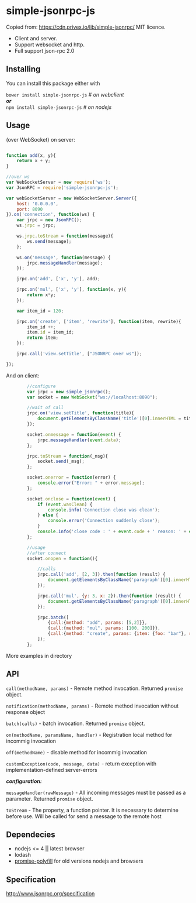 # simple-jsonrpc-js

Copied from:
https://cdn.privex.io/lib/simple-jsonrpc/
MIT licence.

 + Client and server.
 + Support websocket and http.
 + Full support json-rpc 2.0

## Installing

You can install this package either with

```bower install simple-jsonrpc-js```   *# on webclient*  
***or***   
```npm install simple-jsonrpc-js```     *# on nodejs*


## Usage
(over WebSocket) on server:
```js

function add(x, y){
    return x + y;
}

//over ws
var WebSocketServer = new require('ws');
var JsonRPC = require('simple-jsonrpc-js');

var webSocketServer = new WebSocketServer.Server({
    host: '0.0.0.0',
    port: 8090
}).on('connection', function(ws) {
    var jrpc = new JsonRPC();
    ws.jrpc = jrpc;

    ws.jrpc.toStream = function(message){
        ws.send(message);
    };

    ws.on('message', function(message) {
        jrpc.messageHandler(message);
    });

    jrpc.on('add', ['x', 'y'], add);

    jrpc.on('mul', ['x', 'y'], function(x, y){
        return x*y;
    });

    var item_id = 120;

    jrpc.on('create', ['item', 'rewrite'], function(item, rewrite){
        item_id ++;
        item.id = item_id;
        return item;
    });

    jrpc.call('view.setTitle', ["JSONRPC over ws"]);

});

```

And on client:
```js
        //configure
        var jrpc = new simple_jsonrpc();
        var socket = new WebSocket("ws://localhost:8090");

        //wait of call
        jrpc.on('view.setTitle', function(title){
            document.getElementsByClassName('title')[0].innerHTML = title;
        });

        socket.onmessage = function(event) {
            jrpc.messageHandler(event.data);
        };

        jrpc.toStream = function(_msg){
            socket.send(_msg);
        };

        socket.onerror = function(error) {
            console.error("Error: " + error.message);
        };

        socket.onclose = function(event) {
            if (event.wasClean) {
                console.info('Connection close was clean');
            } else {
                console.error('Connection suddenly close');
            }
            console.info('close code : ' + event.code + ' reason: ' + event.reason);
        };

        //usage
        //after connect
        socket.onopen = function(){

            //calls
            jrpc.call('add', [2, 3]).then(function (result) {
                document.getElementsByClassName('paragraph')[0].innerHTML += 'add(2, 3) result: ' + result + '<br>';
            });

            jrpc.call('mul', {y: 3, x: 2}).then(function (result) {
                document.getElementsByClassName('paragraph')[0].innerHTML += 'mul(2, 3) result: ' + result + '<br>';
            });

            jrpc.batch([
                {call:{method: "add", params: [5,2]}},
                {call:{method: "mul", params: [100, 200]}},
                {call:{method: "create", params: {item: {foo: "bar"}, rewrite: true}}}
            ]);
        };
```

More examples in directory

## API

```call(methodName, params)``` - Remote method invocation. Returned `promise` object.  

```notification(methodName, params)``` - Remote method invocation without response object  

```batch(calls)``` - batch invocation. Returned `promise` object.  

```on(methodName, paramsName, handler)``` - Registration local method for incommig invocation

```off(methodName)``` - disable method for incommig invocation

```customException(code, message, data)``` - return exception with implementation-defined server-errors    

***configuration:***  

```messageHandler(rawMessage)``` -  All incoming messages must be passed as a parameter.  Returned `promise` object.

```toStream```  - The property, a function pointer. It is necessary to determine before use. Will be called for send a message to the remote host  


## Dependecies
 + nodejs <= 4 || latest browser
 + lodash
 + [promise-polyfill](https://github.com/taylorhakes/promise-polyfill) for old versions nodejs and browsers


## Specification

http://www.jsonrpc.org/specification